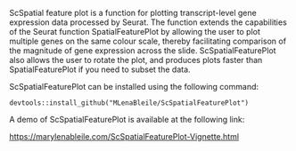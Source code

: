 ScSpatial feature plot is a function for plotting transcript-level gene expression data processed by Seurat. The function extends the capabilities of the Seurat function SpatialFeaturePlot by allowing the user to plot multiple genes on the same colour scale, thereby facilitating comparison of the magnitude of gene expression across the slide. ScSpatialFeaturePlot also allows the user to rotate the plot, and produces plots faster than SpatialFeaturePlot if you need to subset the data.

ScSpatialFeaturePlot can be installed using the following command:

```
devtools::install_github("MLenaBleile/ScSpatialFeaturePlot")
```

A demo of ScSpatialFeaturePlot is available at the following link:

https://marylenableile.com/ScSpatialFeaturePlot-Vignette.html

